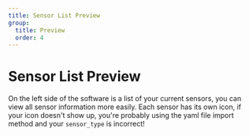 ```yaml
---
title: Sensor List Preview
group:
  title: Preview
  order: 4
---
```


# Sensor List Preview

On the left side of the software is a list of your current sensors, you can view all sensor information more easily. Each sensor has its own icon, if your icon doesn't show up, you're probably using the yaml file import method and your `sensor_type` is incorrect!
